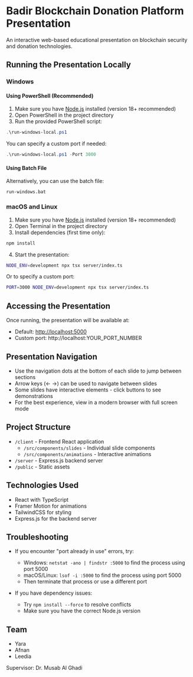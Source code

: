 # Badir Blockchain Donation Platform Presentation

An interactive web-based educational presentation on blockchain security and donation technologies.

## Running the Presentation Locally

### Windows

#### Using PowerShell (Recommended)

1. Make sure you have [Node.js](https://nodejs.org/) installed (version 18+ recommended)
2. Open PowerShell in the project directory
3. Run the provided PowerShell script:

```powershell
.\run-windows-local.ps1
```

You can specify a custom port if needed:

```powershell
.\run-windows-local.ps1 -Port 3000
```

#### Using Batch File

Alternatively, you can use the batch file:

```
run-windows.bat
```

### macOS and Linux

1. Make sure you have [Node.js](https://nodejs.org/) installed (version 18+ recommended)
2. Open Terminal in the project directory
3. Install dependencies (first time only):

```bash
npm install
```

4. Start the presentation:

```bash
NODE_ENV=development npx tsx server/index.ts
```

Or to specify a custom port:

```bash
PORT=3000 NODE_ENV=development npx tsx server/index.ts
```

## Accessing the Presentation

Once running, the presentation will be available at:

- Default: [http://localhost:5000](http://localhost:5000)
- Custom port: http://localhost:YOUR_PORT_NUMBER

## Presentation Navigation

- Use the navigation dots at the bottom of each slide to jump between sections
- Arrow keys (← →) can be used to navigate between slides
- Some slides have interactive elements - click buttons to see demonstrations
- For the best experience, view in a modern browser with full screen mode

## Project Structure

- `/client` - Frontend React application
  - `/src/components/slides` - Individual slide components
  - `/src/components/animations` - Interactive animations
- `/server` - Express.js backend server
- `/public` - Static assets

## Technologies Used

- React with TypeScript
- Framer Motion for animations
- TailwindCSS for styling
- Express.js for the backend server

## Troubleshooting

- If you encounter "port already in use" errors, try:
  - Windows: `netstat -ano | findstr :5000` to find the process using port 5000
  - macOS/Linux: `lsof -i :5000` to find the process using port 5000
  - Then terminate that process or use a different port

- If you have dependency issues:
  - Try `npm install --force` to resolve conflicts
  - Make sure you have the correct Node.js version

## Team

- Yara
- Afnan
- Leedia

Supervisor: Dr. Musab Al Ghadi